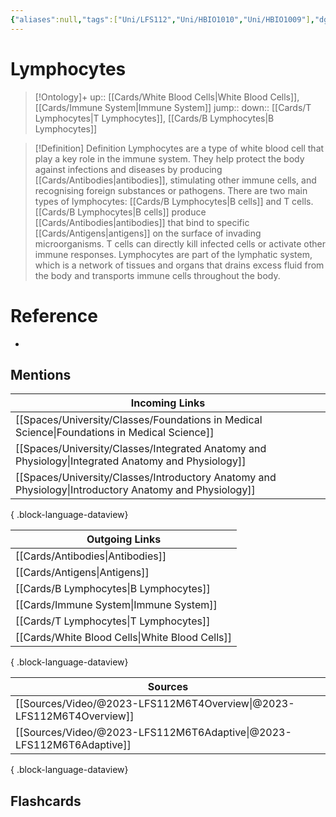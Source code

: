 ```yaml
---
{"aliases":null,"tags":["Uni/LFS112","Uni/HBIO1010","Uni/HBIO1009"],"dg-publish":true,"permalink":"/cards/lymphocytes/","dgPassFrontmatter":true}
---
```


# Lymphocytes

> [!Ontology]+
> up:: [[Cards/White Blood Cells\|White Blood Cells]], [[Cards/Immune System\|Immune System]]
> jump::
> down:: [[Cards/T Lymphocytes\|T Lymphocytes]], [[Cards/B Lymphocytes\|B Lymphocytes]]

> [!Definition] Definition
> Lymphocytes are a type of white blood cell that play a key role in the immune system. They help protect the body against infections and diseases by producing [[Cards/Antibodies\|antibodies]], stimulating other immune cells, and recognising foreign substances or pathogens. There are two main types of lymphocytes: [[Cards/B Lymphocytes\|B cells]] and T cells. [[Cards/B Lymphocytes\|B cells]] produce [[Cards/Antibodies\|antibodies]] that bind to specific [[Cards/Antigens\|antigens]] on the surface of invading microorganisms. T cells can directly kill infected cells or activate other immune responses. Lymphocytes are part of the lymphatic system, which is a network of tissues and organs that drains excess fluid from the body and transports immune cells throughout the body.

# Reference

- 

## Mentions

| Incoming Links                                                                                            |
| --------------------------------------------------------------------------------------------------------- |
| [[Spaces/University/Classes/Foundations in Medical Science\|Foundations in Medical Science]]           |
| [[Spaces/University/Classes/Integrated Anatomy and Physiology\|Integrated Anatomy and Physiology]]     |
| [[Spaces/University/Classes/Introductory Anatomy and Physiology\|Introductory Anatomy and Physiology]] |

{ .block-language-dataview}

| Outgoing Links                                    |
| ------------------------------------------------- |
| [[Cards/Antibodies\|Antibodies]]               |
| [[Cards/Antigens\|Antigens]]                   |
| [[Cards/B Lymphocytes\|B Lymphocytes]]         |
| [[Cards/Immune System\|Immune System]]         |
| [[Cards/T Lymphocytes\|T Lymphocytes]]         |
| [[Cards/White Blood Cells\|White Blood Cells]] |

{ .block-language-dataview}

| Sources                                                                 |
| ----------------------------------------------------------------------- |
| [[Sources/Video/@2023-LFS112M6T4Overview\|@2023-LFS112M6T4Overview]] |
| [[Sources/Video/@2023-LFS112M6T6Adaptive\|@2023-LFS112M6T6Adaptive]] |

{ .block-language-dataview}

## Flashcards